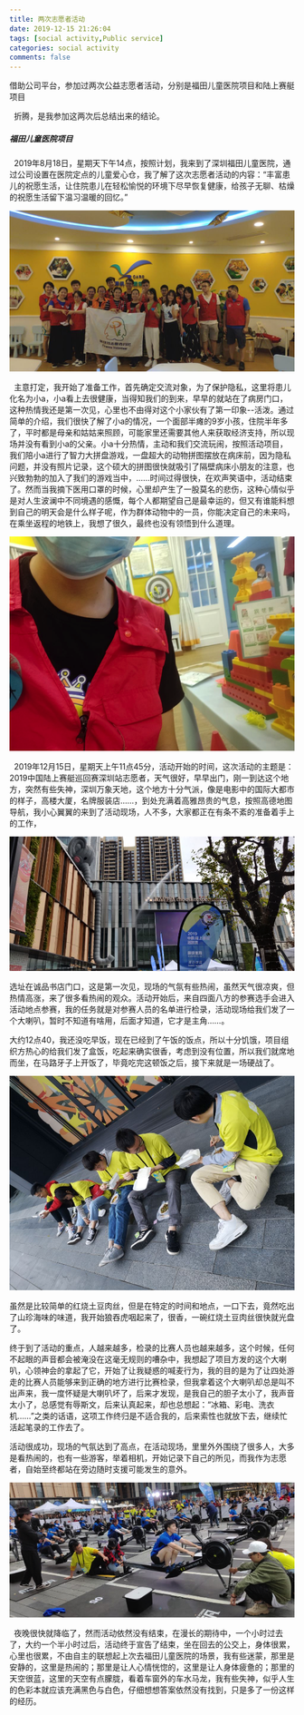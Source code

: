 ```yaml
---
title: 两次志愿者活动
date: 2019-12-15 21:26:04
tags: [social activity,Public service]
categories: social activity
comments: false
---
```


借助公司平台，参加过两次公益志愿者活动，分别是福田儿童医院项目和陆上赛艇项目

<!--more-->

&nbsp;&nbsp;折腾，是我参加这两次后总结出来的结论。

##### 福田儿童医院项目

&nbsp;&nbsp;2019年8月18日，星期天下午14点，按照计划，我来到了深圳福田儿童医院，通过公司设置在医院定点的儿童爱心仓，我了解了这次志愿者活动的内容：“丰富患儿的祝愿生活，让住院患儿在轻松愉悦的环境下尽早恢复健康，给孩子无聊、枯燥的祝愿生活留下温习温暖的回忆。” 

![image-20200209125042162](二次志愿者活动/image/image-20200209125042162.png)

&nbsp;&nbsp;主意打定，我开始了准备工作，首先确定交流对象，为了保护隐私，这里将患儿化名为小a，小a看上去很健康，当得知我们的到来，早早的就站在了病房门口，这种热情我还是第一次见，心里也不由得对这个小家伙有了第一印象--活泼。通过简单的介绍，我们很快了解了小a的情况，一个面部半瘫的9岁小孩，住院半年多了，平时都是母亲和姑姑来照顾，可能家里还需要其他人来获取经济支持，所以现场并没有看到小a的父亲。小a十分热情，主动和我们交流玩闹，按照活动项目，我们陪小a进行了智力大拼盘游戏，一盘超大的动物拼图摆放在病床前，因为隐私问题，并没有照片记录，这个硕大的拼图很快就吸引了隔壁病床小朋友的注意，也兴致勃勃的加入了我们的游戏当中，……时间过得很快，在欢声笑语中，活动结束了。然而当我摘下医用口罩的时候，心里却产生了一股莫名的悲伤，这种心情似乎是对人生波澜中不同境遇的感慨，每个人都期望自己是最幸运的，但又有谁能料想到自己的明天会是什么样子呢，作为群体动物中的一员，你能决定自己的未来吗，在乘坐返程的地铁上，我想了很久，最终也没有领悟到什么道理。

![image-20200209125320664](二次志愿者活动/image/image-20200209125320664.png)

&nbsp;&nbsp;2019年12月15日，星期天上午11点45分，活动开始的时间，这次活动的主题是：2019中国陆上赛艇巡回赛深圳站志愿者，天气很好，早早出门，刚一到达这个地方，突然有些失神，深圳万象天地，这个地方十分气派，像是电影中的国际大都市的样子，高楼大厦，名牌服装店……，到处充满着高雅昂贵的气息，按照高德地图导航，我小心翼翼的来到了活动现场，人不多，大家都正在有条不紊的准备着手上的工作，

![image-20200209132706200](二次志愿者活动/image/image-20200209132706200.png)

选址在诚品书店门口，这是第一次见，现场的气氛有些热闹，虽然天气很凉爽，但热情高涨，来了很多看热闹的观众。活动开始后，来自四面八方的参赛选手会进入活动地点参赛，我的任务就是对参赛人员的名单进行检录，活动现场给我们发了一个大喇叭，暂时不知道有啥用，后面才知道，它才是主角……。

大约12点40，我还没吃早饭，现在已经到了午饭的饭点，所以十分饥饿，项目组织方热心的给我们发了盒饭，吃起来确实很香，考虑到没有位置，所以我们就席地而坐，在马路牙子上开饭了，毕竟吃完这顿饭之后，接下来就是一场硬战了。

![image-20200209133210073](二次志愿者活动/image/image-20200209133210073.png)

虽然是比较简单的红烧土豆肉丝，但是在特定的时间和地点，一口下去，竟然吃出了山珍海味的味道，我开始狼吞虎咽起来了，很香，一碗红烧土豆肉丝很快就光盘了。

终于到了活动的重点，人越来越多，检录的比赛人员也越来越多，这个时候，任何不起眼的声音都会被淹没在这毫无规则的嘈杂中，我想起了项目方发的这个大喇叭，心领神会的拿起了它，开始了让我疑惑的喊麦行为，我的目的是为了让四处游走的比赛人员能够来到正确的地方进行比赛检录，但我拿着这个大喇叭却总是叫不出声来，我一度怀疑是大喇叭坏了，后来才发现，是我自己的胆子太小了，我声音太小了，总感觉有辱斯文，后来认真起来，却也总想起：“冰箱、彩电、洗衣机……”之类的话语，这项工作终归是不适合我的，后来索性也就放下去，继续忙活起笔录的工作去了。

活动很成功，现场的气氛达到了高点，在活动现场，里里外外围绕了很多人，大多是看热闹的，也有一些游客，举着相机，开始记录下自己的所见，而我作为志愿者，自始至终都站在旁边随时支援可能发生的意外。

![image-20200209134109979](二次志愿者活动/image/image-20200209134109979.png)

&nbsp;&nbsp;夜晚很快就降临了，然而活动依然没有结束，在漫长的期待中，一个小时过去了，大约一个半小时过后，活动终于宣告了结束，坐在回去的公交上，身体很累，心里也很累，不由自主的联想起上次去福田儿童医院的场景，我有些迷蒙，那里是安静的，这里是热闹的；那里是让人心情恍惚的，这里是让人身体疲惫的；那里的天空很蓝，这里的天空有点朦胧，看着车窗外的车水马龙，我有些失神，似乎人生的色彩本就应该充满黑色与白色，仔细想想答案依然没有找到，只是多了一份这样的经历。

